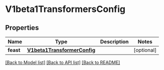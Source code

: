 # V1beta1TransformersConfig

## Properties
Name | Type | Description | Notes
------------ | ------------- | ------------- | -------------
**feast** | [**V1beta1TransformerConfig**](V1beta1TransformerConfig.md) |  | [optional]

[[Back to Model list]](../README.md#documentation-for-models) [[Back to API list]](../README.md#documentation-for-api-endpoints) [[Back to README]](../README.md)



